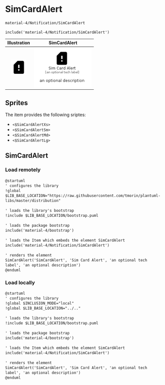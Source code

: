# SimCardAlert


```text
material-4/Notification/SimCardAlert
```

```text
include('material-4/Notification/SimCardAlert')
```



| Illustration | SimCardAlert |
| :---: | :---: |
| ![illustration for Illustration](../../material-4/Notification/SimCardAlert.png) | ![illustration for SimCardAlert](../../material-4/Notification/SimCardAlert.Local.png) |



## Sprites
The item provides the following sriptes:

- `<$SimCardAlertXs>`
- `<$SimCardAlertSm>`
- `<$SimCardAlertMd>`
- `<$SimCardAlertLg>`





## SimCardAlert

### Load remotely
```plantuml
@startuml
' configures the library
!global $LIB_BASE_LOCATION="https://raw.githubusercontent.com/tmorin/plantuml-libs/master/distribution"

' loads the library's bootstrap
!include $LIB_BASE_LOCATION/bootstrap.puml

' loads the package bootstrap
include('material-4/bootstrap')

' loads the Item which embeds the element SimCardAlert
include('material-4/Notification/SimCardAlert')

' renders the element
SimCardAlert('SimCardAlert', 'Sim Card Alert', 'an optional tech label', 'an optional description')
@enduml
```

### Load locally
```plantuml
@startuml
' configures the library
!global $INCLUSION_MODE="local"
!global $LIB_BASE_LOCATION="../.."

' loads the library's bootstrap
!include $LIB_BASE_LOCATION/bootstrap.puml

' loads the package bootstrap
include('material-4/bootstrap')

' loads the Item which embeds the element SimCardAlert
include('material-4/Notification/SimCardAlert')

' renders the element
SimCardAlert('SimCardAlert', 'Sim Card Alert', 'an optional tech label', 'an optional description')
@enduml
```

